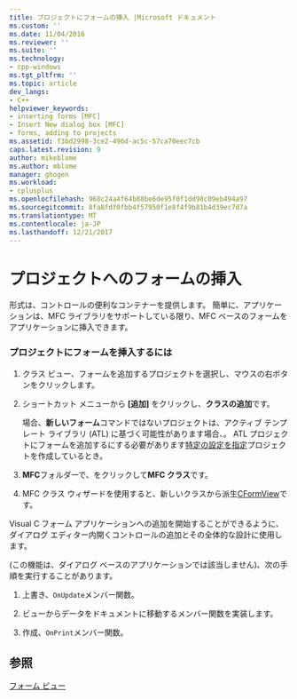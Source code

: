 ```yaml
---
title: プロジェクトにフォームの挿入 |Microsoft ドキュメント
ms.custom: ''
ms.date: 11/04/2016
ms.reviewer: ''
ms.suite: ''
ms.technology:
- cpp-windows
ms.tgt_pltfrm: ''
ms.topic: article
dev_langs:
- C++
helpviewer_keywords:
- inserting forms [MFC]
- Insert New dialog box [MFC]
- forms, adding to projects
ms.assetid: f3bd2998-3ce2-496d-ac5c-57ca70eec7cb
caps.latest.revision: 9
author: mikeblome
ms.author: mblome
manager: ghogen
ms.workload:
- cplusplus
ms.openlocfilehash: 968c24a4f64b88be6de95f0f1dd98c09eb494a97
ms.sourcegitcommit: 8fa8fdf0fbb4f57950f1e8f4f9b81b4d39ec7d7a
ms.translationtype: MT
ms.contentlocale: ja-JP
ms.lasthandoff: 12/21/2017
---
```

# <a name="inserting-a-form-into-a-project"></a>プロジェクトへのフォームの挿入
形式は、コントロールの便利なコンテナーを提供します。 簡単に、アプリケーションは、MFC ライブラリをサポートしている限り、MFC ベースのフォームをアプリケーションに挿入できます。  
  
### <a name="to-insert-a-form-into-your-project"></a>プロジェクトにフォームを挿入するには  
  
1.  クラス ビュー、フォームを追加するプロジェクトを選択し、マウスの右ボタンをクリックします。  
  
2.  ショートカット メニューから **[追加]** をクリックし、**クラスの追加**です。  
  
     場合、**新しいフォーム**コマンドではないプロジェクトは、アクティブ テンプレート ライブラリ (ATL) に基づく可能性があります場合、。 ATL プロジェクトにフォームを追加するにする必要があります[特定の設定を指定](../atl/reference/application-settings-atl-project-wizard.md)プロジェクトを作成しているとき。  
  
3.  **MFC**フォルダーで、をクリックして**MFC クラス**です。  
  
4.  MFC クラス ウィザードを使用すると、新しいクラスから派生[CFormView](../mfc/reference/cformview-class.md)です。  
  
 Visual C フォーム アプリケーションへの追加を開始することができるように、ダイアログ エディター内開くコントロールの追加とその全体的な設計に使用します。  
  
 (この機能は、ダイアログ ベースのアプリケーションでは該当しません)、次の手順を実行することがあります。  
  
1.  上書き、`OnUpdate`メンバー関数。  
  
2.  ビューからデータをドキュメントに移動するメンバー関数を実装します。  
  
3.  作成、`OnPrint`メンバー関数。  
  
## <a name="see-also"></a>参照  
 [フォーム ビュー](../mfc/form-views-mfc.md)

